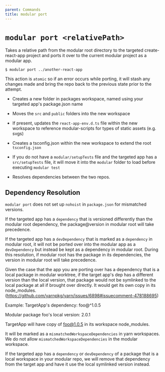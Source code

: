 ```yaml
---
parent: Commands
title: modular port
---
```


# `modular port <relativePath>`

Takes a relative path from the modular root directory to the targeted
create-react-app project and ports it over to the current modular project as a
modular app.

```
$ modular port ../another-react-app
```

This action is `atomic` so if an error occurs while porting, it will stash any
changes made and bring the repo back to the previous state prior to the attempt.

- Creates a new folder in packages workspace, named using your targeted app's
  package.json name

- Moves the `src` and `public` folders into the new workspace

- If present, updates the `react-app-env.d.ts` file within the new workspace to
  reference modular-scripts for types of static assets (e.g. svgs)

- Creates a tsconfig.json within the new workspace to extend the root
  `tsconfig.json`

- If you do not have a `modular/setupTests` file and the targeted app has a
  `src/setupTests` file, it will move it into the `modular` folder to load
  before executing `modular test`

- Resolves dependencies between the two repos.

## Dependency Resolution

`modular port` does not set up `nohoist` in `package.json` for mismatched
versions.

If the targeted app has a `dependency` that is versioned differently than the
modular root dependency, the package@version in modular root will take
precedence.

If the targeted app has a `devDependency` that is marked as a `dependency` in
modular root, it will not be ported over into the modular app as a
`devDependency` but instead be kept as a dependency in modular root. During this
resolution, if modular root has the package in its dependencies, the version in
modular root will take precedence.

Given the case that the app you are porting over has a dependency that is a
local package in modular worktree, if the target app's dep has a different
version than the local version, that package would not be symlinked to the local
package at all if brought over directly. It would get its own copy in its
node_modules.
(https://github.com/yarnpkg/yarn/issues/6898#issuecomment-478188695)

Example: TargetApp's dependency: foo@^1.0.5

Modular package foo's local version: 2.0.1

TargetApp will have copy of foo@1.0.5 in its workspace node_modules.

It will be marked as a `mismatchedWorkspaceDependencies` in yarn workspaces. We
do not allow `mismatchedWorkspaceDependencies` in the modular workspace.

If the targeted app has a `dependency` or `devDependency` of a package that is a
local workspace in your modular repo, we will remove that dependency from the
target app and have it use the local symlinked version instead.
